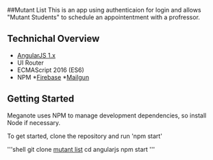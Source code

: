 ##Mutant List 
This is an app using authenticaion for login and allows "Mutant Students" to schedule an appointentment with a profressor.


## Technichal Overview

* [AngularJS 1.x](angularjs.org)
* UI Router 
* ECMAScript 2016 (ES6)
* NPM
*[Firebase](https://www.firebase.com/)
*[Mailgun](https://www.npmjs.com/package/mailgun-js)


## Getting Started 

Meganote uses NPM to manage development dependencies, so install Node if necessary. 

To get started, clone the repository and run 'npm start'

'''shell 
git clone [mutant list](https://github.com/kushp44/angularjs)
cd angularjs
npm start
'''
